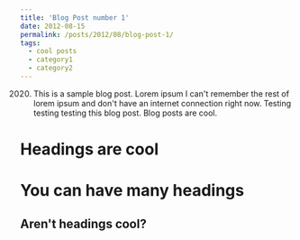 ```yaml
---
title: 'Blog Post number 1'
date: 2012-08-15
permalink: /posts/2012/08/blog-post-1/
tags:
  - cool posts
  - category1
  - category2
---
```


2020. This is a sample blog post. Lorem ipsum I can't remember the rest of lorem ipsum and don't have an internet connection right now. Testing testing testing this blog post. Blog posts are cool.

Headings are cool
======

You can have many headings
======

Aren't headings cool?
------